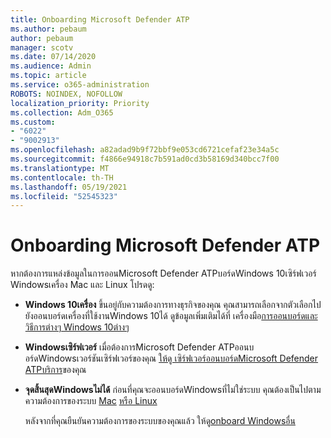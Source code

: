 ```yaml
---
title: Onboarding Microsoft Defender ATP
ms.author: pebaum
author: pebaum
manager: scotv
ms.date: 07/14/2020
ms.audience: Admin
ms.topic: article
ms.service: o365-administration
ROBOTS: NOINDEX, NOFOLLOW
localization_priority: Priority
ms.collection: Adm_O365
ms.custom:
- "6022"
- "9002913"
ms.openlocfilehash: a82adad9b9f72bbf9e053cd6721cefaf23e34a5c
ms.sourcegitcommit: f4866e94918c7b591ad0cd3b58169d340bcc7f00
ms.translationtype: MT
ms.contentlocale: th-TH
ms.lasthandoff: 05/19/2021
ms.locfileid: "52545323"
---
```

# <a name="onboarding-microsoft-defender-atp"></a>Onboarding Microsoft Defender ATP

หากต้องการแหล่งข้อมูลในการออนMicrosoft Defender ATPบอร์ดWindows 10เซิร์ฟเวอร์ Windowsเครื่อง Mac และ Linux โปรดดู: 

- **Windows 10เครื่อง** ขึ้นอยู่กับความต้องการทางธุรกิจของคุณ คุณสามารถเลือกจากตัวเลือกไปยังออนบอร์ดเครื่องที่ใช้งานWindows 10ได้ ดูข้อมูลเพิ่มเติมได้ที่ เครื่องมือ[การออนบอร์ดและวิธีการต่างๆ Windows 10ต่างๆ](/windows/security/threat-protection/microsoft-defender-atp/configure-endpoints) 

- **Windowsเซิร์ฟเวอร์** เมื่อต้องการMicrosoft Defender ATPออนบอร์ดWindowsเวอร์ชันเซิร์ฟเวอร์ของคุณ [ให้ดู เซิร์ฟเวอร์ออนบอร์ดMicrosoft Defender ATPบริการ](/windows/security/threat-protection/microsoft-defender-atp/configure-server-endpoints)ของคุณ

- **จุดสิ้นสุดWindowsไม่ได้**  ก่อนที่คุณจะออนบอร์ดWindowsที่ไม่ใช่ระบบ คุณต้องเป็นไปตามความต้องการของระบบ [Mac](/windows/security/threat-protection/microsoft-defender-atp/microsoft-defender-atp-mac#system-requirements) [หรือ Linux](/windows/security/threat-protection/microsoft-defender-atp/microsoft-defender-atp-linux#system-requirements)

    หลังจากที่คุณยืนยันความต้องการของระบบของคุณแล้ว ให้ดู[onboard Windowsอื่น](/windows/security/threat-protection/microsoft-defender-atp/configure-endpoints-non-windows#onboarding-non-windows-machines)